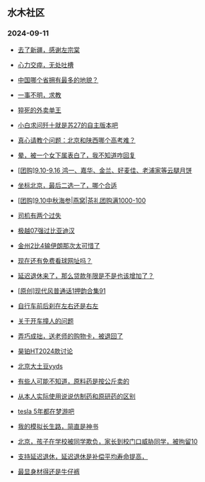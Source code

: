 ## 水木社区 
### 2024-09-11

+ [去了新疆，感谢左宗棠](https://www.newsmth.net/nForum/article/Love/6308834)

+ [心力交瘁，无处吐槽](https://www.newsmth.net/nForum/article/FamilyLife/1766846873)

+ [中国哪个省拥有最多的地貌？](https://www.newsmth.net/nForum/article/Geography/596792)

+ [一事不明，求教](https://www.newsmth.net/nForum/article/OurEstate/3080377)

+ [猝死的外卖单王](https://www.newsmth.net/nForum/article/WorkingLife/158068)

+ [小白求问歼十就是苏27的自主版本吧](https://www.newsmth.net/nForum/article/Aero/464565)

+ [真心请教个问题：北京和陕西哪个高考难？](https://www.newsmth.net/nForum/article/ChildEducation/2436236)

+ [晕，被一个女下属表白了，我不知道咋回复](https://www.newsmth.net/nForum/article/Age/20373577)

+ [[团购]9.10-9.16 鸿一、嘉华、金兰、好麦佳、老浦家等云腿月饼](https://www.newsmth.net/nForum/article/ADAgent_TG/1325611)

+ [坐标北京，最后二选一了，哪个合适](https://www.newsmth.net/nForum/article/GreenAuto/1665602)

+ [[团购]9.10中秋海参|燕窝|茶礼团购满1000-100](https://www.newsmth.net/nForum/article/ADAgent_TG/1325656)

+ [司机有两个过失](https://www.newsmth.net/nForum/article/AutoWorld/1944911407)

+ [极越07强过比亚迪汉](https://www.newsmth.net/nForum/article/GreenAuto/1666755)

+ [金州2比4输伊朗那次太可惜了](https://www.newsmth.net/nForum/article/Football/3438338)

+ [现在还有免费看球网址吗？](https://www.newsmth.net/nForum/article/WorldSoccer/18099208)

+ [延迟退休来了，那么贷款年限是不是也该增加了？](https://www.newsmth.net/nForum/article/OurEstate/3081964)

+ [[原创]现代风普通话1押韵合集91](https://www.newsmth.net/nForum/article/Poetry/167094)

+ [自行车前后刹在左右还是右左](https://www.newsmth.net/nForum/article/Cyclone/1017850)

+ [关于开车撞人的问题](https://www.newsmth.net/nForum/article/AutoWorld/1944911243)

+ [弄巧成拙，送老师的购物卡，被退回了](https://www.newsmth.net/nForum/article/ChildEducation/2436426)

+ [昊铂HT2024款讨论](https://www.newsmth.net/nForum/article/GreenAuto/1666802)

+ [北京大土豆yyds](https://www.newsmth.net/nForum/article/OurEstate/3081957)

+ [有些人可能不知道，原料药是按公斤卖的](https://www.newsmth.net/nForum/article/WorkingLife/159136)

+ [从本人实际使用说说仿制药和原研药的区别](https://www.newsmth.net/nForum/article/WorkingLife/158202)

+ [tesla 5年都在梦游吧](https://www.newsmth.net/nForum/article/GreenAuto/1666347)

+ [我的模拟长生路，简直是神书](https://www.newsmth.net/nForum/article/NetNovel/490824)

+ [北京，孩子在学校被同学欺负，家长到校门口威胁同学，被拘留10](https://www.newsmth.net/nForum/article/FamilyLife/1766848357)

+ [支持延迟退休，延迟退休是补偿平均寿命提高，](https://www.newsmth.net/nForum/article/WorkingLife/159127)

+ [最显身材得还是牛仔裤](https://www.newsmth.net/nForum/article/FashionShow/512555)

